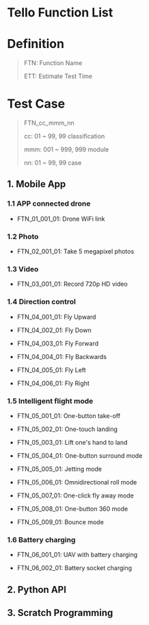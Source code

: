 # Tello Function List

# Definition

> FTN: Function Name
>
> ETT: Estimate Test Time


# Test Case

> FTN_cc_mmm_nn
>
> cc: 01 ~ 99, 99 classification
> 
> mmm: 001 ~ 999, 999 module
> 
> nn: 01 ~ 99, 99 case

## 1. Mobile App

### 1.1 APP connected drone

- FTN_01_001_01: Drone WiFi link

### 1.2 Photo

- FTN_02_001_01: Take 5 megapixel photos

### 1.3 Video

- FTN_03_001_01: Record 720p HD video

### 1.4 Direction control

- FTN_04_001_01: Fly Upward

- FTN_04_002_01: Fly Down

- FTN_04_003_01: Fly Forward

- FTN_04_004_01: Fly Backwards

- FTN_04_005_01: Fly Left

- FTN_04_006_01: Fly Right

### 1.5 Intelligent flight mode

- FTN_05_001_01: One-button take-off

- FTN_05_002_01: One-touch landing

- FTN_05_003_01: Lift one's hand to land

- FTN_05_004_01: One-button surround mode

- FTN_05_005_01: Jetting mode

- FTN_05_006_01: Omnidirectional roll mode

- FTN_05_007_01: One-click fly away mode

- FTN_05_008_01: One-button 360 mode

- FTN_05_009_01: Bounce mode

### 1.6 Battery charging

- FTN_06_001_01: UAV with battery charging

- FTN_06_002_01: Battery socket charging


## 2. Python API


## 3. Scratch Programming